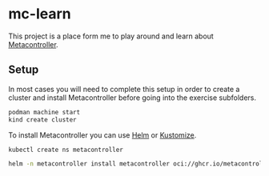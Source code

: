 # mc-learn

This project is a place form me to play around and learn about [Metacontroller](https://metacontroller.github.io/metacontroller/intro.html).

## Setup

In most cases you will need to complete this setup in order to create a cluster and install Metacontroller before going into the exercise subfolders.

```sh
podman machine start
kind create cluster
```

To install Metacontroller you can use [Helm](https://metacontroller.github.io/metacontroller/guide/install.html#install-metacontroller-using-helm) or [Kustomize](https://metacontroller.github.io/metacontroller/guide/install.html#install-metacontroller-using-kustomize).

```sh
kubectl create ns metacontroller

helm -n metacontroller install metacontroller oci://ghcr.io/metacontroller/metacontroller-helm --version=v4.10.4
```

